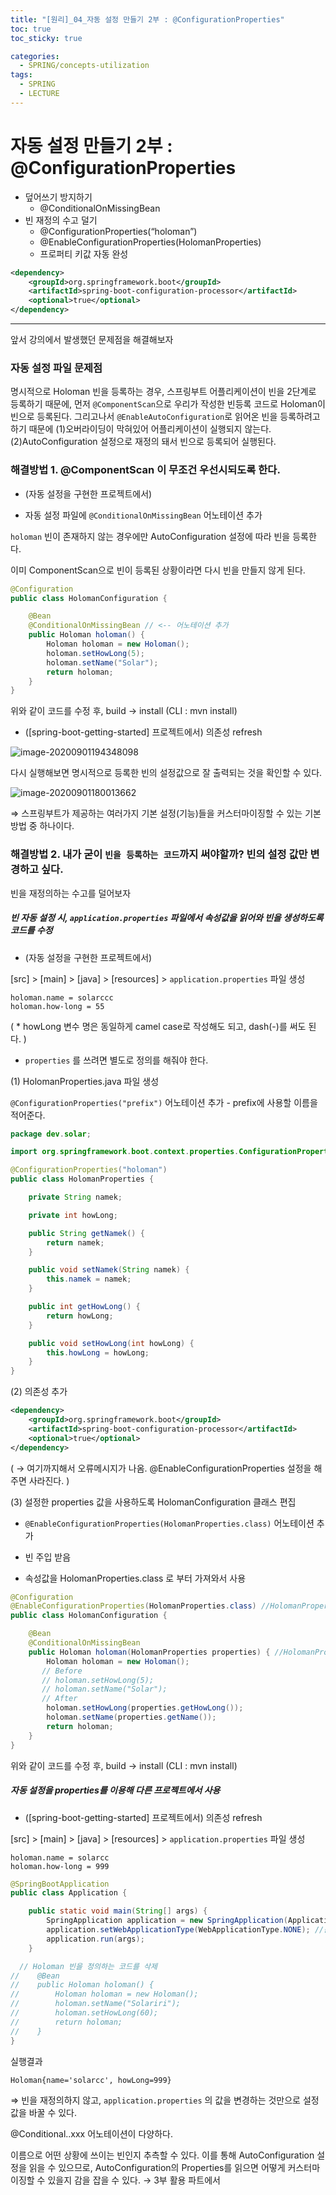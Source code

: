 ```yaml
---
title: "[원리]_04_자동 설정 만들기 2부 : @ConfigurationProperties"
toc: true
toc_sticky: true

categories:
  - SPRING/concepts-utilization
tags:
  - SPRING
  - LECTURE
---
```


# 자동 설정 만들기 2부 : @ConfigurationProperties

* 덮어쓰기 방지하기
  * @ConditionalOnMissingBean
* 빈 재정의 수고 덜기
  * @ConfigurationProperties(“holoman”)
  * @EnableConfigurationProperties(HolomanProperties)
  * 프로퍼티 키값 자동 완성

```xml
<dependency>
	<groupId>org.springframework.boot</groupId>
	<artifactId>spring-boot-configuration-processor</artifactId>
	<optional>true</optional>
</dependency>
```



---

앞서 강의에서 발생했던 문제점을 해결해보자

### 자동 설정 파일 문제점

명시적으로 Holoman 빈을 등록하는 경우, 스프링부트 어플리케이션이 빈을 2단계로 등록하기 때문에,
먼저 `@ComponentScan`으로 우리가 작성한 빈등록 코드로 Holoman이 빈으로 등록된다. 그리고나서 `@EnableAutoConfiguration`로 읽어온 빈을 등록하려고 하기 때문에 (1)오버라이딩이 막혀있어 어플리케이션이 실행되지 않는다. (2)AutoConfiguration 설정으로 재정의 돼서 빈으로 등록되어 실행된다.



### 해결방법 1. @ComponentScan 이 무조건 우선시되도록 한다.

* (자동 설정을 구현한 프로젝트에서)

* 자동 설정 파일에 `@ConditionalOnMissingBean` 어노테이션 추가

`holoman` 빈이 존재하지 않는 경우에만 AutoConfiguration 설정에 따라 빈을 등록한다.

이미 ComponentScan으로 빈이 등록된 상황이라면 다시 빈을 만들지 않게 된다.

```java
@Configuration
public class HolomanConfiguration {

    @Bean
    @ConditionalOnMissingBean // <-- 어노테이션 추가
    public Holoman holoman() {
        Holoman holoman = new Holoman();
        holoman.setHowLong(5);
        holoman.setName("Solar");
        return holoman;
    }
}
```

위와 같이 코드를 수정 후, build → install (CLI : mvn install)



* ([spring-boot-getting-started] 프로젝트에서) 의존성 refresh

![image-20200901194348098](/assets/images/SPRING/concepts-utilization/image-20200901194348098.png)

다시 실행해보면 명시적으로 등록한 빈의 설정값으로 잘 출력되는 것을 확인할 수 있다.

![image-20200901180013662](/assets/images/SPRING/concepts-utilization/image-20200901180013662.png)



⇒ 스프링부트가 제공하는 여러가지 기본 설정(기능)들을 커스터마이징할 수 있는 기본 방법 중 하나이다.



### 해결방법 2. 내가 굳이 `빈을 등록하는 코드`까지 써야할까? 빈의 설정 값만 변경하고 싶다.

빈을 재정의하는 수고를 덜어보자

##### 빈 자동 설정 시, `application.properties` 파일에서 속성값을 읽어와 빈을 생성하도록 코드를 수정

* (자동 설정을 구현한 프로젝트에서)

[src] > [main] > [java] > [resources] > `application.properties` 파일 생성

```properties
holoman.name = solarccc
holoman.how-long = 55
```

( * howLong 변수 명은 동일하게 camel case로 작성해도 되고, dash(-)를 써도 된다. )



* `properties` 를 쓰려면 별도로 정의를 해줘야 한다.

(1) HolomanProperties.java 파일 생성

`@ConfigurationProperties("prefix")` 어노테이션 추가 - prefix에 사용할 이름을 적어준다.

```java
package dev.solar;

import org.springframework.boot.context.properties.ConfigurationProperties;

@ConfigurationProperties("holoman")
public class HolomanProperties {

    private String namek;

    private int howLong;

    public String getNamek() {
        return namek;
    }

    public void setNamek(String namek) {
        this.namek = namek;
    }

    public int getHowLong() {
        return howLong;
    }

    public void setHowLong(int howLong) {
        this.howLong = howLong;
    }
}
```



(2) 의존성 추가

```xml
<dependency>
    <groupId>org.springframework.boot</groupId>
    <artifactId>spring-boot-configuration-processor</artifactId>
    <optional>true</optional>
</dependency>
```

( → 여기까지해서 오류메시지가 나옴. @EnableConfigurationProperties 설정을 해주면 사라진다. )



(3) 설정한 properties 값을 사용하도록 HolomanConfiguration 클래스 편집

* `@EnableConfigurationProperties(HolomanProperties.class)` 어노테이션 추가

* 빈 주입 받음
* 속성값을 HolomanProperties.class 로 부터 가져와서 사용

```java
@Configuration
@EnableConfigurationProperties(HolomanProperties.class) //HolomanProperties 를 사용하겠다고 선언
public class HolomanConfiguration {

    @Bean
    @ConditionalOnMissingBean
    public Holoman holoman(HolomanProperties properties) { //HolomanProperties 빈을 주입받음
        Holoman holoman = new Holoman();
       // Before
       // holoman.setHowLong(5);
       // holoman.setName("Solar");
       // After
        holoman.setHowLong(properties.getHowLong());
        holoman.setName(properties.getName());
        return holoman;
    }
}
```

위와 같이 코드를 수정 후, build → install (CLI : mvn install)



##### 자동 설정을 properties를 이용해 다른 프로젝트에서 사용

* ([spring-boot-getting-started] 프로젝트에서) 의존성 refresh

[src] > [main] > [java] > [resources] > `application.properties` 파일 생성

```properties
holoman.name = solarcc
holoman.how-long = 999
```



```java
@SpringBootApplication
public class Application {

    public static void main(String[] args) {
        SpringApplication application = new SpringApplication(Application.class);
        application.setWebApplicationType(WebApplicationType.NONE); //좀 더 빨리 실행되도록 타입 변경
        application.run(args);
    }

  // Holoman 빈을 정의하는 코드를 삭제
//    @Bean
//    public Holoman holoman() {
//        Holoman holoman = new Holoman();
//        holoman.setName("Solariri");
//        holoman.setHowLong(60);
//        return holoman;
//    }
}
```

실행결과

```
Holoman{name='solarcc', howLong=999}
```



 ⇒  빈을 재정의하지 않고, `application.properties` 의 값을 변경하는 것만으로 설정 값을 바꿀 수 있다.





@Conditional..xxx 어노테이션이 다양하다.

이름으로 어떤 상황에 쓰이는 빈인지 추측할 수 있다. 이를 통해 AutoConfiguration 설정을 읽을 수 있으므로, AutoConfiguration의 Properties를 읽으면 어떻게 커스터마이징할 수 있을지 감을 잡을 수 있다. → 3부 활용 파트에서

